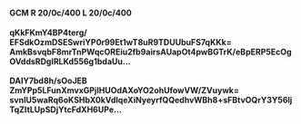 #### GCM R 20/0c/400 L 20/0c/400
**qKkFKmY4BP4terg/**<br/>**EFSdkOzmDSESwriYP0r99Et1wT8uR9TDUUbuFS7qKKk=**<br/>**AmkBsvqbF8mrTnPWqcOREiu2fb9airsAUapOt4pwBGTrK/eBpERP5EcOgOVddsRDgIRLKd556g1bdaUu...**<br/><br/>
**DAIY7bd8h/sOoJEB**<br/>**ZmYPp5LFunXmvxGPjlHUOdAXoYO2ohUfowVW/ZVuywk=**<br/>**svnlU5waRq6oKSHbX0kVdlqeXiNyeyrfQQedhvWBh8+sFBtvOQrY3Y56ljTqZItLUpSDjYtcFdXH6UPe...**